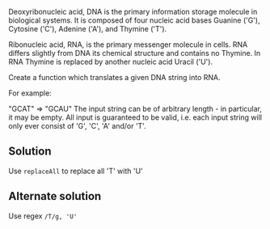 Deoxyribonucleic acid, DNA is the primary information storage molecule in biological systems. It is composed of four nucleic acid bases Guanine ('G'), Cytosine ('C'), Adenine ('A'), and Thymine ('T').

Ribonucleic acid, RNA, is the primary messenger molecule in cells. RNA differs slightly from DNA its chemical structure and contains no Thymine. In RNA Thymine is replaced by another nucleic acid Uracil ('U').

Create a function which translates a given DNA string into RNA.

For example:

"GCAT"  =>  "GCAU"
The input string can be of arbitrary length - in particular, it may be empty. All input is guaranteed to be valid, i.e. each input string will only ever consist of 'G', 'C', 'A' and/or 'T'.

## Solution 
Use `replaceAll` to replace all 'T' with 'U' 

## Alternate solution
Use regex `/T/g, 'U'`